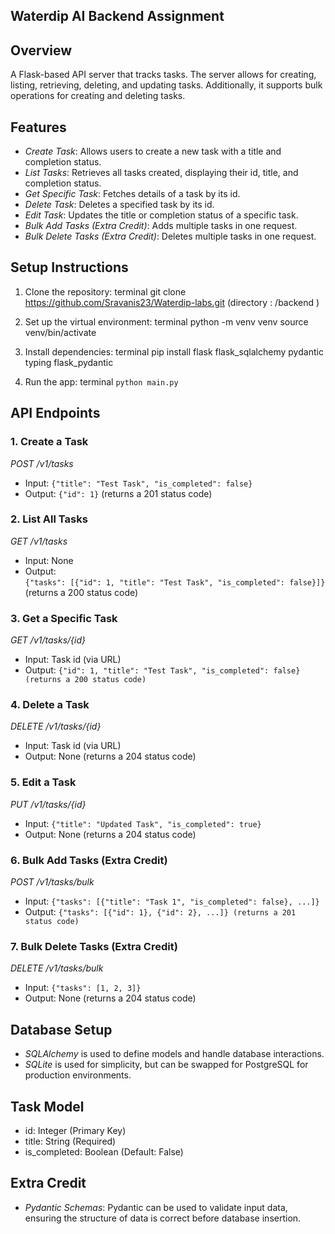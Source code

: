 ## Waterdip AI Backend Assignment

## Overview
A Flask-based API server that tracks tasks. The server allows for creating, listing, retrieving, deleting, and updating tasks. Additionally, it supports bulk operations for creating and deleting tasks.

## Features
- *Create Task*: Allows users to create a new task with a title and completion status.
- *List Tasks*: Retrieves all tasks created, displaying their id, title, and completion status.
- *Get Specific Task*: Fetches details of a task by its id.
- *Delete Task*: Deletes a specified task by its id.
- *Edit Task*: Updates the title or completion status of a specific task.
- *Bulk Add Tasks (Extra Credit)*: Adds multiple tasks in one request.
- *Bulk Delete Tasks (Extra Credit)*: Deletes multiple tasks in one request.

## Setup Instructions

1. Clone the repository:
   terminal
   git clone https://github.com/Sravanis23/Waterdip-labs.git (directory : /backend )
   

2. Set up the virtual environment:
   terminal
   python -m venv venv
   source venv/bin/activate
   

3. Install dependencies:
   terminal
   pip install flask flask_sqlalchemy pydantic typing flask_pydantic

   
5. Run the app:
   terminal
   ```python main.py```
   

## API Endpoints

### 1. Create a Task
*POST /v1/tasks*
- Input: ```{"title": "Test Task", "is_completed": false}```
- Output: ```{"id": 1}``` (returns a 201 status code)
   
### 2. List All Tasks
*GET /v1/tasks*
- Input: None
- Output: <br/>
```{"tasks": [{"id": 1, "title": "Test Task", "is_completed": false}]}``` <br/>
(returns a 200 status code)
   
### 3. Get a Specific Task
*GET /v1/tasks/{id}*
- Input: Task id (via URL)
- Output: ```{"id": 1, "title": "Test Task", "is_completed": false} (returns a 200 status code)```

### 4. Delete a Task
*DELETE /v1/tasks/{id}*
- Input: Task id (via URL)
- Output: None (returns a 204 status code)

### 5. Edit a Task
*PUT /v1/tasks/{id}*
- Input: ```{"title": "Updated Task", "is_completed": true}```
- Output: None (returns a 204 status code)

### 6. Bulk Add Tasks (Extra Credit)
*POST /v1/tasks/bulk*
- Input: ```{"tasks": [{"title": "Task 1", "is_completed": false}, ...]}```
- Output: ```{"tasks": [{"id": 1}, {"id": 2}, ...]} (returns a 201 status code)```

### 7. Bulk Delete Tasks (Extra Credit)
*DELETE /v1/tasks/bulk*
- Input: ```{"tasks": [1, 2, 3]}```
- Output: None (returns a 204 status code)

## Database Setup
- *SQLAlchemy* is used to define models and handle database interactions.
- *SQLite* is used for simplicity, but can be swapped for PostgreSQL for production environments.

## Task Model
- id: Integer (Primary Key)
- title: String (Required)
- is_completed: Boolean (Default: False)

## Extra Credit
- *Pydantic Schemas*: Pydantic can be used to validate input data, ensuring the structure of data is correct before database insertion.
